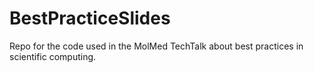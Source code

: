 BestPracticeSlides
==================

Repo for the code used in the MolMed TechTalk about best practices in scientific computing.

